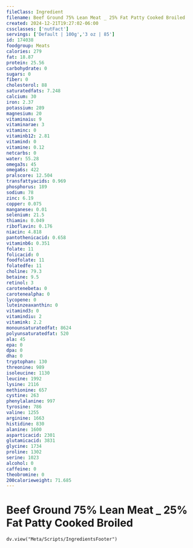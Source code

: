 ```yaml
---
fileClass: Ingredient
filename: Beef Ground 75% Lean Meat _ 25% Fat Patty Cooked Broiled
created: 2024-12-21T19:27:02-06:00
cssclasses: ['nutFact']
servings: ['Default | 100g','3 oz | 85']
id: 174038
foodgroup: Meats
calories: 279
fat: 18.87
protein: 25.56
carbohydrate: 0
sugars: 0
fiber: 0
cholesterol: 88
saturatedfats: 7.248
calcium: 30
iron: 2.37
potassium: 289
magnesium: 20
vitaminaiu: 9
vitaminarae: 3
vitaminc: 0
vitaminb12: 2.81
vitamind: 0
vitamine: 0.12
netcarbs: 0
water: 55.28
omega3s: 45
omega6s: 422
pralscore: 12.504
transfattyacids: 0.969
phosphorus: 189
sodium: 78
zinc: 6.19
copper: 0.075
manganese: 0.01
selenium: 21.5
thiamin: 0.049
riboflavin: 0.176
niacin: 4.818
pantothenicacid: 0.658
vitaminb6: 0.351
folate: 11
folicacid: 0
foodfolate: 11
folatedfe: 11
choline: 79.3
betaine: 9.5
retinol: 3
carotenebeta: 0
carotenealpha: 0
lycopene: 0
luteinzeaxanthin: 0
vitamind3: 0
vitamindiu: 2
vitamink: 2.2
monounsaturatedfat: 8624
polyunsaturatedfat: 520
ala: 45
epa: 0
dpa: 0
dha: 0
tryptophan: 130
threonine: 989
isoleucine: 1130
leucine: 1992
lysine: 2116
methionine: 657
cystine: 263
phenylalanine: 997
tyrosine: 786
valine: 1255
arginine: 1663
histidine: 830
alanine: 1600
asparticacid: 2301
glutamicacid: 3831
glycine: 1734
proline: 1302
serine: 1023
alcohol: 0
caffeine: 0
theobromine: 0
200calorieweight: 71.685
---
```


# Beef Ground 75% Lean Meat _ 25% Fat Patty Cooked Broiled

```dataviewjs
dv.view("Meta/Scripts/IngredientsFooter")
```